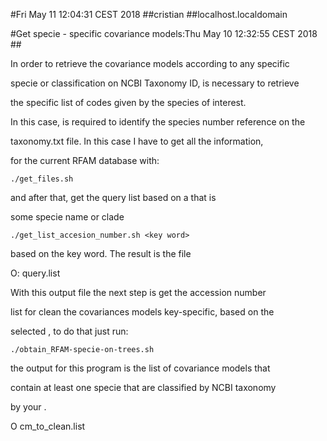 #Fri May 11 12:04:31 CEST 2018 ##cristian ##localhost.localdomain

#Get specie - specific covariance models:Thu May 10 12:32:55 CEST 2018 ##

In order to retrieve the covariance models according to any specific 

specie or classification on NCBI Taxonomy ID, is necessary to retrieve

the specific list of codes given by the species of interest.

In this case, is required to identify the species number reference on the

taxonomy.txt file. In this case I have to get all the information, 

for the current RFAM database with:

```
./get_files.sh

```
and after that, get the query list based on a <key word> that is 

some specie name or clade

```
./get_list_accesion_number.sh <key word>

```

based on the key word. The result is the file 

O: query.list

With this output file the next step is get the accession number

list for clean the covariances models key-specific, based on the

selected <key word>, to do that just run:

```
./obtain_RFAM-specie-on-trees.sh

```

the output for this program is the list of covariance models that

contain at least one specie that are classified by NCBI taxonomy

by your <key word>.  

O cm_to_clean.list
